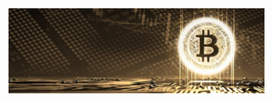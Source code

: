 <div align="center">
	<img src="https://github.com/MrJohnsson77/MrJohnsson77/raw/main/main.jpeg" alt="Rules without rulers!">
</div>

